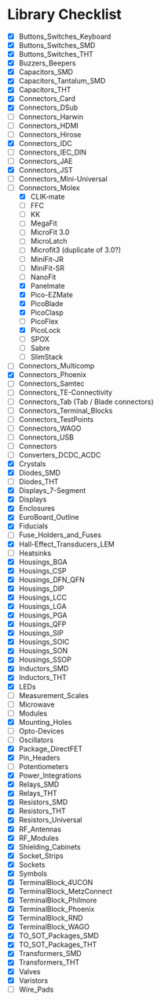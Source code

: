 
# Library Checklist

- [x] Buttons_Switches_Keyboard
- [x] Buttons_Switches_SMD
- [x] Buttons_Switches_THT
- [x] Buzzers_Beepers
- [x] Capacitors_SMD
- [x] Capacitors_Tantalum_SMD
- [x] Capacitors_THT
- [x] Connectors_Card
- [x] Connectors_DSub
- [ ] Connectors_Harwin
- [ ] Connectors_HDMI
- [ ] Connectors_Hirose
- [x] Connectors_IDC
- [ ] Connectors_IEC_DIN
- [ ] Connectors_JAE
- [x] Connectors_JST
- [ ] Connectors_Mini-Universal
- [ ] Connectors_Molex
  - [x] CLIK-mate
  - [ ] FFC
  - [ ] KK
  - [ ] MegaFit
  - [ ] MicroFit 3.0
  - [ ] MicroLatch
  - [ ] Microfit3 (duplicate of 3.0?)
  - [ ] MiniFit-JR
  - [ ] MiniFit-SR
  - [ ] NanoFit
  - [x] Panelmate
  - [x] Pico-EZMate
  - [x] PicoBlade
  - [x] PicoClasp
  - [ ] PicoFlex
  - [x] PicoLock
  - [ ] SPOX
  - [ ] Sabre
  - [ ] SlimStack
- [ ] Connectors_Multicomp
- [x] Connectors_Phoenix
- [ ] Connectors_Samtec
- [ ] Connectors_TE-Connectivity
- [ ] Connectors_Tab (Tab / Blade connectors)
- [ ] Connectors_Terminal_Blocks
- [ ] Connectors_TestPoints
- [ ] Connectors_WAGO
- [ ] Connectors_USB
- [ ] Connectors
- [ ] Converters_DCDC_ACDC
- [x] Crystals
- [x] Diodes_SMD
- [ ] Diodes_THT
- [x] Displays_7-Segment
- [x] Displays
- [x] Enclosures
- [x] EuroBoard_Outline
- [x] Fiducials
- [ ] Fuse_Holders_and_Fuses
- [x] Hall-Effect_Transducers_LEM
- [ ] Heatsinks
- [x] Housings_BGA
- [x] Housings_CSP
- [x] Housings_DFN_QFN
- [x] Housings_DIP
- [x] Housings_LCC
- [x] Housings_LGA
- [x] Housings_PGA
- [x] Housings_QFP
- [x] Housings_SIP
- [x] Housings_SOIC
- [x] Housings_SON
- [x] Housings_SSOP
- [x] Inductors_SMD
- [x] Inductors_THT
- [x] LEDs
- [ ] Measurement_Scales
- [ ] Microwave
- [ ] Modules
- [x] Mounting_Holes
- [ ] Opto-Devices
- [ ] Oscillators
- [x] Package_DirectFET
- [x] Pin_Headers
- [ ] Potentiometers
- [x] Power_Integrations
- [x] Relays_SMD
- [x] Relays_THT
- [x] Resistors_SMD
- [x] Resistors_THT
- [x] Resistors_Universal
- [x] RF_Antennas
- [x] RF_Modules
- [x] Shielding_Cabinets
- [x] Socket_Strips
- [x] Sockets
- [x] Symbols
- [x] TerminalBlock_4UCON
- [x] TerminalBlock_MetzConnect
- [x] TerminalBlock_Philmore
- [x] TerminalBlock_Phoenix
- [x] TerminalBlock_RND
- [x] TerminalBlock_WAGO
- [x] TO_SOT_Packages_SMD
- [x] TO_SOT_Packages_THT
- [x] Transformers_SMD
- [x] Transformers_THT
- [x] Valves
- [x] Varistors
- [ ] Wire_Pads
